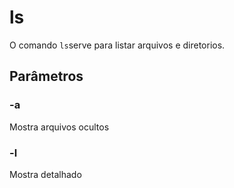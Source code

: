 # ls

O comando `ls`serve para listar arquivos e diretorios.

## Parâmetros

### -a

Mostra arquivos ocultos

### -l

Mostra detalhado
